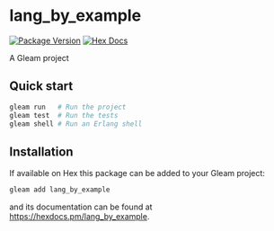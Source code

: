 # lang_by_example

[![Package Version](https://img.shields.io/hexpm/v/lang_by_example)](https://hex.pm/packages/lang_by_example)
[![Hex Docs](https://img.shields.io/badge/hex-docs-ffaff3)](https://hexdocs.pm/lang_by_example/)

A Gleam project

## Quick start

```sh
gleam run   # Run the project
gleam test  # Run the tests
gleam shell # Run an Erlang shell
```

## Installation

If available on Hex this package can be added to your Gleam project:

```sh
gleam add lang_by_example
```

and its documentation can be found at <https://hexdocs.pm/lang_by_example>.
